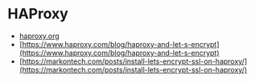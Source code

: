 # HAProxy
* [haproxy.org](haproxy.org)
* [https://www.haproxy.com/blog/haproxy-and-let-s-encrypt](https://www.haproxy.com/blog/haproxy-and-let-s-encrypt)
* [https://markontech.com/posts/install-lets-encrypt-ssl-on-haproxy/](https://markontech.com/posts/install-lets-encrypt-ssl-on-haproxy/)
